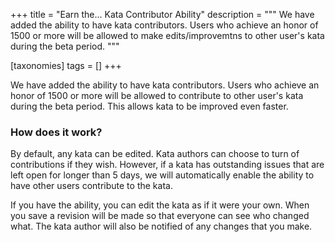 +++
title = "Earn the... Kata Contributor Ability"
description = """
We have added the ability to have kata contributors.
Users who achieve an honor of 1500 or more will be allowed to make edits/improvemtns to other user's kata during the beta period.
"""

[taxonomies]
tags = []
+++

We have added the ability to have kata contributors. Users who achieve an honor of 1500 or more will be allowed to contribute to other user's kata during the beta period. This allows kata to be improved even faster.

### How does it work?

By default, any kata can be edited. Kata authors can choose to turn of contributions if they wish. However, if a kata has outstanding issues that are left open for longer than 5 days, we will automatically enable the ability to have other users contribute to the kata. 

If you have the ability, you can edit the kata as if it were your own. When you save a revision will be made so that everyone can see who changed what. The kata author will also be notified of any changes that you make. 
